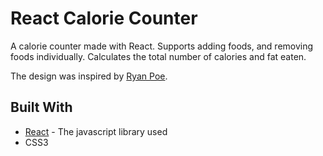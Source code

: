 React Calorie Counter
======

A calorie counter made with React. Supports adding foods, and removing foods individually. Calculates the total number of calories and fat eaten.

The design was inspired by [Ryan Poe](https://codepen.io/baublet/full/WrqZwG).

Built With
------
* [React](https://reactjs.org/) - The javascript library used
* CSS3